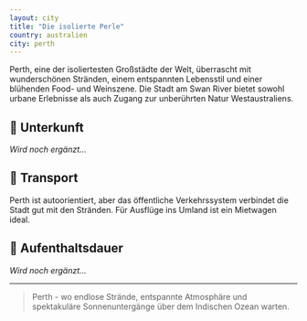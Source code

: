 ```yaml
---
layout: city
title: "Die isolierte Perle"
country: australien
city: perth
---
```


Perth, eine der isoliertesten Großstädte der Welt, überrascht mit wunderschönen Stränden, einem entspannten Lebensstil und einer blühenden Food- und Weinszene. Die Stadt am Swan River bietet sowohl urbane Erlebnisse als auch Zugang zur unberührten Natur Westaustraliens.

## 🏨 Unterkunft

_Wird noch ergänzt..._

## 🚗 Transport

Perth ist autoorientiert, aber das öffentliche Verkehrssystem verbindet die Stadt gut mit den Stränden. Für Ausflüge ins Umland ist ein Mietwagen ideal.

## 📅 Aufenthaltsdauer

_Wird noch ergänzt..._

---

> Perth - wo endlose Strände, entspannte Atmosphäre und spektakuläre Sonnenuntergänge über dem Indischen Ozean warten.